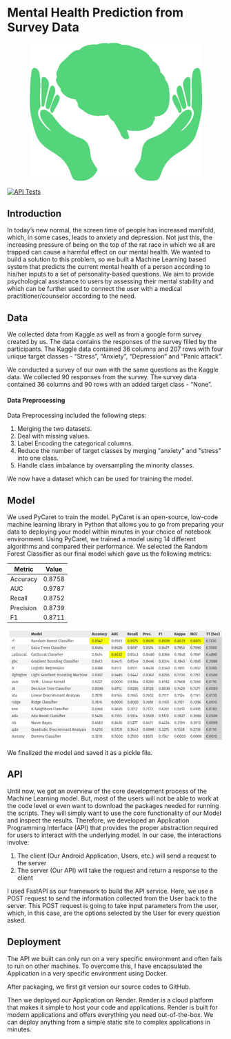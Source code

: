 # Mental Health Prediction from Survey Data

<div style="text-align: center"><img src="PngItem_499955.png" alt="Mental Health" width="400" /></div>

[![API Tests](https://github.com/IndraP24/mental-health-prediction/actions/workflows/test_upload.yml/badge.svg?branch=master)](https://github.com/IndraP24/mental-health-prediction/actions/workflows/test_upload.yml)

## Introduction
In today’s new normal, the screen time of people has increased manifold, which, in some
cases, leads to anxiety and depression. Not just this, the increasing pressure of being on the top of the rat race in which we all are trapped can cause a harmful effect on our mental health. 
We wanted to build a solution to this problem, so we built a Machine Learning based system that predicts the current mental health of a person according to his/her inputs to a set of personality-based questions. We aim to provide psychological assistance to users by assessing their mental stability and which can be further used to connect the user with a medical practitioner/counselor according to the need.

## Data
We collected data from Kaggle as well as from a google form survey created by us. The data contains the responses of the survey filled by the participants. The Kaggle data contained 36 columns and 207 rows with four unique target classes - “Stress”, “Anxiety”, “Depression” and “Panic attack”.

We conducted a survey of our own with the same questions as the Kaggle data. We collected 90 responses from the survey. The survey data contained 36 columns and 90 rows with an added target class - “None”.

#### Data Preprocessing
Data Preprocessing included the following steps:
1. Merging the two datasets.
2. Deal with missing values.
3. Label Encoding the categorical columns.
4. Reduce the number of target classes by merging "anxiety" and "stress" into one class.
5. Handle class imbalance by oversampling the minority classes.

We now have a dataset which can be used for training the model.

## Model
We used PyCaret to train the model. 
PyCaret is an open-source, low-code machine learning library in Python that allows you to go from preparing your data to deploying your model within minutes in your choice of notebook environment.
Using PyCaret, we trained a model using 14 different algorithms and compared their performance. We selected the Random Forest Classifier as our final model which gave us the following metrics:

| Metric | Value |
| ------ | ----- |
| Accuracy | 0.8758 |
| AUC | 0.9787 |
| Recall | 0.8752 |
| Precision | 0.8739 |
| F1 | 0.8711 |

![Alt text](image.png)

We finalized the model and saved it as a pickle file.

## API
Until now, we got an overview of the core development process of the Machine Learning model. But, most of the users will not be able to work at the code level or even want to download the packages needed for running the scripts. They will simply want to use the core functionality of our Model and inspect the results. Therefore, we developed an Application Programming Interface (API) that provides the proper abstraction required for users to interact with the underlying model.
In our case, the interactions involve:
1. The client (Our Android Application, Users, etc.) will send a request
to the server
2. The server (Our API) will take the request and return a response to the client 

I used FastAPI as our framework to build the API service. Here, we use a POST request to send the information collected from the User back to the server. This POST request is going to take input parameters from the user, which, in this case, are the options selected by the User for every question asked.

## Deployment
The API we built can only run on a very specific environment and often fails to run on other machines. To overcome this, I have encapsulated the Application in a very specific environment using Docker.

After packaging, we first git version our source codes to GitHub.

Then we deployed our Application on Render. 
Render is a cloud platform that makes it simple to host your code and applications. Render is built for modern applications and offers everything you need out-of-the-box. We can deploy anything from a simple static site to complex applications in minutes.

<!-- ## Results -->

